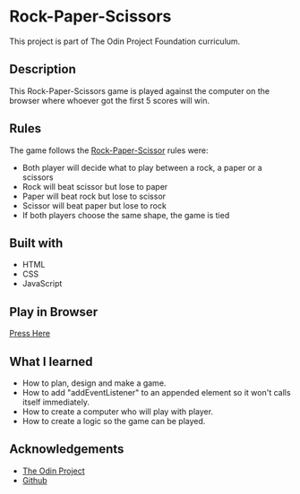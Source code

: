 # Rock-Paper-Scissors

This project is part of The Odin Project Foundation curriculum.

## Description

This Rock-Paper-Scissors game is played against the computer on the browser where whoever got the first 5 scores will win.

## Rules

The game follows the [Rock-Paper-Scissor](https://en.wikipedia.org/wiki/Rock_paper_scissors) rules were:

- Both player will decide what to play between a rock, a paper or a scissors
- Rock will beat scissor but lose to paper
- Paper will beat rock but lose to scissor
- Scissor will beat paper but lose to rock
- If both players choose the same shape, the game is tied

## Built with

- HTML
- CSS
- JavaScript

## Play in Browser

[Press Here](https://thaqifazfar15.github.io/rock-paper-scissor/)

## What I learned

- How to plan, design and make a game.
- How to add "addEventListener" to an appended element so it won't calls itself immediately.
- How to create a computer who will play with player.
- How to create a logic so the game can be played.

## Acknowledgements

- [The Odin Project](https://wwww.theodinproject.com/)
- [Github](https://github.com)
